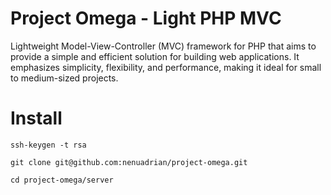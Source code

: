 # Project Omega - Light PHP MVC

Lightweight Model-View-Controller (MVC) framework for PHP that aims to provide a simple and efficient solution for building web applications. It emphasizes simplicity, flexibility, and performance, making it ideal for small to medium-sized projects.

# Install 
```
ssh-keygen -t rsa

git clone git@github.com:nenuadrian/project-omega.git

cd project-omega/server
```
